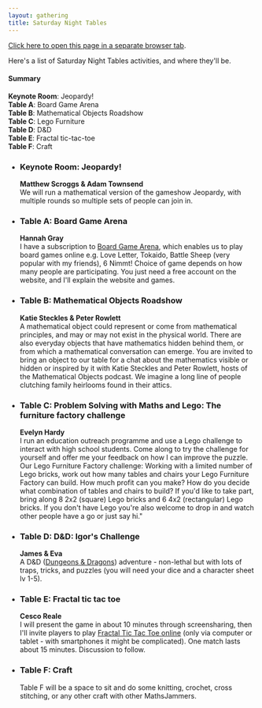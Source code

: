 ```yaml
---
layout: gathering
title: Saturday Night Tables
---
```


<a href="https://www.mathsjam.com/gathering/uk/2020/saturday-night-tables" target="_blank">Click here to open this page in a separate browser tab</a>. 

Here's a list of Saturday Night Tables activities, and where they'll be.

<h4>Summary</h4>
<strong>Keynote Room</strong>: Jeopardy!<br />
<strong>Table A</strong>: Board Game Arena<br />
<strong>Table B</strong>: Mathematical Objects Roadshow<br />
<strong>Table C</strong>: Lego Furniture<br />
<strong>Table D</strong>: D&amp;D<br />
<strong>Table E</strong>: Fractal tic-tac-toe<br />
<strong>Table F</strong>: Craft<br />

<ul>
<li><h3>Keynote Room: Jeopardy!</h3>
<b>Matthew Scroggs &amp; Adam Townsend</b><br />
We will run a mathematical version of the gameshow Jeopardy, with multiple rounds so multiple sets of people can join in.</li>
  <li><h3>Table A: Board Game Arena</h3>
<b>Hannah Gray</b><br />
I have a subscription to <a href="http://www.boardgamearena.com">Board Game Arena</a>, which enables us to play board games online e.g. Love Letter, Tokaido, Battle Sheep (very popular with my friends), 6 Nimmt! Choice of game depends on how many people are participating. You just need a free account on the website, and I'll explain the website and games.</li>
  <li><h3>Table B: Mathematical Objects Roadshow</h3>
<b>Katie Steckles &amp; Peter Rowlett</b><br />
A mathematical object could represent or come from mathematical principles, and may or may not exist in the physical world. There are also everyday objects that have mathematics hidden behind them, or from which a mathematical conversation can emerge. You are invited to bring an object to our table for a chat about the mathematics visible or hidden or inspired by it with Katie Steckles and Peter Rowlett, hosts of the Mathematical Objects podcast. We imagine a long line of people clutching family heirlooms found in their attics.</li>
  <li><h3>Table C: Problem Solving with Maths and Lego: The furniture factory challenge</h3>
<b>Evelyn Hardy</b><br />
I run an education outreach programme and use a Lego challenge to interact with high school students. Come along to try the challenge for yourself and offer me your feedback on how I can improve the puzzle. Our Lego Furniture Factory challenge: Working with a limited number of Lego bricks, work out how many tables and chairs your Lego Furniture Factory can build. How much profit can you make? How do you decide what combination of tables and chairs to build? If you'd like to take part, bring along 8 2x2 (square) Lego bricks and 6 4x2 (rectangular) Lego bricks. If you don't have Lego you're also welcome to drop in and watch other people have a go or just say hi."</li>
  <li><h3>Table D: D&amp;D: Igor's Challenge</h3>
<b>James &amp; Eva</b><br />
    A D&amp;D (<a href="https://dnd.wizards.com/lore">Dungeons &amp; Dragons</a>) adventure - non-lethal but with lots of traps, tricks, and puzzles (you will need your dice and a character sheet lv 1-5).</li>
 <li><h3>Table E: Fractal tic tac toe</h3>
<b>Cesco Reale</b><br />
I will present the game in about 10 minutes through screensharing, then I'll invite players to play <a href="http://www.rimosco.it/tris_frattale/">Fractal Tic Tac Toe online</a> (only via computer or tablet - with smartphones it might be complicated). One match lasts about 15 minutes. Discussion to follow.</li>
 <li><h3>Table F: Craft</h3>
Table F will be a space to sit and do some knitting, crochet, cross stitching, or any other craft with other MathsJammers.
</ul>

